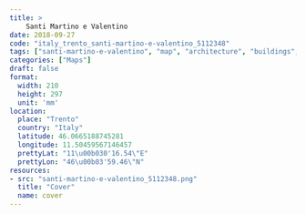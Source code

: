 ```yaml
---
title: > 
    Santi Martino e Valentino
date: 2018-09-27
code: "italy_trento_santi-martino-e-valentino_5112348"
tags: ["santi-martino-e-valentino", "map", "architecture", "buildings", "Trento", "Italy"]
categories: ["Maps"]
draft: false
format:
  width: 210
  height: 297
  unit: 'mm'
location:
  place: "Trento"
  country: "Italy"
  latitude: 46.0665188745281
  longitude: 11.50459567146457
  prettyLat: "11\u00b030'16.54\"E"
  prettyLon: "46\u00b03'59.46\"N"
resources:
- src: "santi-martino-e-valentino_5112348.png"
  title: "Cover"
  name: cover
---
```

